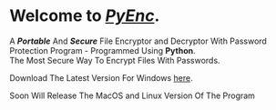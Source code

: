 
# Welcome to   _**[PyEnc](https://www.adenzi.xyz/PyEnc)**_.  
A ***Portable*** And ***Secure*** File Encryptor and Decryptor With Password Protection Program  - Programmed Using **Python**.  
The Most Secure Way To Encrypt Files With Passwords.




Download The Latest Version For Windows [here](https://github.com/adenzi/PyEnc/releases/download/v1.0.0-alpha/PyEnc.exe).

Soon Will Release The MacOS and Linux Version Of The Program
